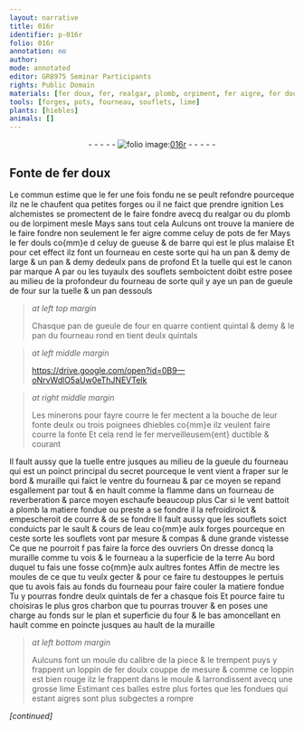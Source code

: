 ```yaml
---
layout: narrative
title: 016r
identifier: p-016r
folio: 016r
annotation: no
author:
mode: annotated
editor: GR8975 Seminar Participants
rights: Public Domain
materials: [fer doux, fer, realgar, plomb, orpiment, fer aigre, fer douls, gueuse, barre, tuyaulx des souflets, hiebles, fonte, cours de leau, souflets, charbon, fer doulx, aigre]
tools: [forges, pots, fourneau, souflets, lime]
plants: [hiebles]
animals: []
---
```


<div class="folio" align="center">- - - - - <a href="http://gallica.bnf.fr/ark:/12148/btv1b10500001g/f37.image" target="_blank"><img src="https://cu-mkp.github.io/2017-workshop-edition/assets/photo-icon.png" alt="folio image: " style="display:inline-block; margin-bottom:-3px;"/>016r</a> - - - - - </div>    

## Fonte de <span class="m">fer doux</span>

 
Le commun estime que le <span class="m">fer</span> une fois fondu ne se peult refondre pourceque ilz ne le chaufent qua petites <span class="tl">forges</span> ou il ne faict que prendre ignition Les <span class="pro">alchemistes</span> se promectent de le faire fondre avecq du <span class="m">realgar</span> ou du <span class="m">plomb</span> ou de l<span class="m">orpiment</span> mesle Mays sans tout cela Aulcuns ont trouve la maniere de le faire fondre non seulement le <span class="m">fer aigre</span> comme celuy de <span class="tl">pots</span> de <span class="m">fer</span> Mays le <span class="m">fer douls</span> co{mm}e d celuy de <span class="m">gueuse</span> & de <span class="m">barre</span> qui est le plus malaise Et pour cet effect ilz font un <span class="tl">fourneau</span> en ceste sorte qui ha un <span class="ms">pan</span> & demy de large & un <span class="ms">pan</span> & demy dedeulx <span class="ms">pans</span> de profond Et la tuelle qui est le canon par marque A par ou les <span class="m">tuyaulx des souflets</span> semboictent doibt estre posee au milieu de la profondeur du <span class="tl">fourneau</span> de sorte quil y aye <span class="ms">un pan</span> de gueule de four sur la tuelle & un <span class="ms">pan</span> dessouls
 
> *at left top margin*
> 
>   Chasque <span class="ms">pan</span> de gueule de four en quarre contient <span class="ms">quintal</span> & demy & le <span class="ms">pan</span> du <span class="tl">fourneau</span> rond en tient deulx <span class="ms">quintals</span>
 
> *at left middle margin*
> 
>    https://drive.google.com/open?id=0B9—oNrvWdlO5aUw0eThJNEVTelk  
 
> *at right middle margin*
> 
>   Les <span class="pro">minerons</span> pour fayre courre le <span class="m">fer</span> mectent a la bouche de leur fonte deulx ou trois poignees d<span class="m"><span class="pa">hiebles</span></span> co{mm}e ilz veulent faire courre la <span class="m">fonte</span> Et cela rend le <span class="m">fer</span> merveilleusem{ent} ductible & courant
 
Il fault aussy que la tuelle entre jusques au milieu de la gueule du <span class="tl">fourneau</span> qui est un poinct principal du secret pourceque le vent vient a fraper sur le bord & muraille qui faict le ventre du <span class="tl">fourneau</span> & par ce moyen se repand esgallement par tout & en hault comme la flamme dans un <span class="tl">fourneau</span> de reverberation & parce moyen eschaufe beaucoup plus Car si le vent battoit a plomb la matiere fondue ou preste a se fondre il la refroidiroict & empescheroit de courre & de se fondre Il fault aussy que les <span class="tl">souflets</span> soict conduicts par le sault & <span class="m">cours de leau</span> co{mm}e aulx <span class="tl">forges</span> pourceque en ceste sorte les <span class="m">souflets</span> vont par mesure & compas & dune grande vistesse Ce que ne pourroit f pas faire la force des <span class="pro">ouvriers</span> On dresse doncq la muraille comme tu vois & le <span class="tl">fourneau</span> a la superficie de la terre Au bord duquel tu fais une fosse co{mm}e aulx aultres fontes Affin de mectre les moules de ce que tu veulx gecter & pour ce faire tu destouppes le pertuis que tu avois fais au fonds du <span class="tl">fourneau</span> pour faire couler la matiere fondue Tu y pourras fondre deulx <span class="ms">quintals</span> de <span class="m">fer</span> a chasque fois Et pource faire tu choisiras le plus gros <span class="m">charbon</span> que tu pourras trouver & en poses une charge au fonds sur le plan et superficie du four & le bas amoncellant en hault comme en poincte jusques au hault de la muraille
 
> *at left bottom margin*
> 
>   Aulcuns font un moule du calibre de la piece & le trempent puys y frappent un loppin de <span class="m">fer doulx</span> couppe de mesure & comme ce loppin est bien rouge ilz le frappent dans le moule & larrondissent avecq une grosse <span class="tl">lime</span> Estimant ces balles estre plus fortes que les fondues qui estant <span class="m">aigre</span>s sont plus subgectes a rompre
 
*[continued]*
 